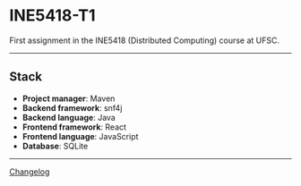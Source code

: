 # INE5418-T1

First assignment in the INE5418 (Distributed Computing) course at UFSC.

---

## Stack

* **Project manager**: Maven
* **Backend framework**: snf4j
* **Backend language**: Java
* **Frontend framework**: React
* **Frontend language**: JavaScript
* **Database**: SQLite

---

[Changelog](Changelog.md)
